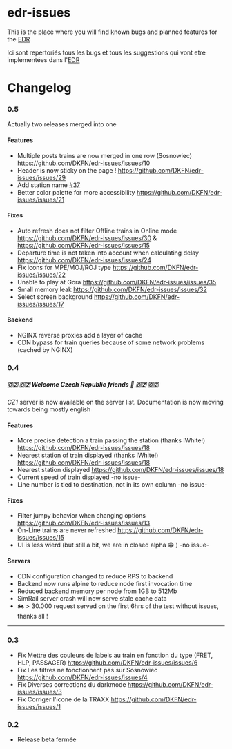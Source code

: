 # edr-issues

This is the place where you will find known bugs and planned features for the [EDR](https://edr.deadlykungfu.ninja/)

Ici sont repertoriés tous les bugs et tous les suggestions qui vont etre implementées dans l'[EDR](https://edr.deadlykungfu.ninja/)

# Changelog

### 0.5

Actually two releases merged into one

#### Features

- Multiple posts trains are now merged in one row (Sosnowiec) https://github.com/DKFN/edr-issues/issues/10
- Header is now sticky on the page ! https://github.com/DKFN/edr-issues/issues/29
- Add station name [#37](https://github.com/DKFN/edr-issues/issues/37)
- Better color palette for more accessibility https://github.com/DKFN/edr-issues/issues/21


#### Fixes
- Auto refresh does not filter Offline trains in Online mode https://github.com/DKFN/edr-issues/issues/30 & https://github.com/DKFN/edr-issues/issues/15
- Departure time is not taken into account when calculating delay https://github.com/DKFN/edr-issues/issues/24
- Fix icons for MPE/MOJ/ROJ type https://github.com/DKFN/edr-issues/issues/22
- Unable to play at Gora https://github.com/DKFN/edr-issues/issues/35
- Small memory leak https://github.com/DKFN/edr-issues/issues/32
- Select screen background https://github.com/DKFN/edr-issues/issues/17

#### Backend
- NGINX reverse proxies add a layer of cache
- CDN bypass for train queries because of some network problems (cached by NGINX)

### 0.4

##### :czech_republic: :czech_republic: Welcome Czech Republic friends :partying_face: :czech_republic: :czech_republic:

_CZ1_ server is now available on the server list.
Documentation is now moving towards being mostly english


#### Features
- More precise detection a train passing the station (thanks IWhite!) https://github.com/DKFN/edr-issues/issues/18
- Nearest station of train displayed (thanks IWhite!) https://github.com/DKFN/edr-issues/issues/18
- Nearest station displayed https://github.com/DKFN/edr-issues/issues/18
- Current speed of train displayed -no issue-
- Line number is tied to destination, not in its own column -no issue-

#### Fixes
- Filter jumpy behavior when changing options https://github.com/DKFN/edr-issues/issues/13
- On-Line trains are never refreshed https://github.com/DKFN/edr-issues/issues/15
- UI is less wierd (but still a bit, we are in closed alpha :grin: ) -no issue-

#### Servers
- CDN configuration changed to reduce RPS to backend
- Backend now runs alpine to reduce node first invocation time
- Reduced backend memory per node from 1GB to 512Mb
- SimRail server crash will now serve stale cache data
- :motorcycle: > 30.000 request served on the first 6hrs of the test without issues, thanks all !

-------

### 0.3
- Fix Mettre des couleurs de labels au train en fonction du type (FRET, HLP, PASSAGER) https://github.com/DKFN/edr-issues/issues/6
- Fix Les filtres ne fonctionnent pas sur Sosnowiec https://github.com/DKFN/edr-issues/issues/4 
- Fix Diverses corrections du darkmode https://github.com/DKFN/edr-issues/issues/3
- Fix Corriger l'icone de la TRAXX https://github.com/DKFN/edr-issues/issues/1

### 0.2
- Release beta fermée
